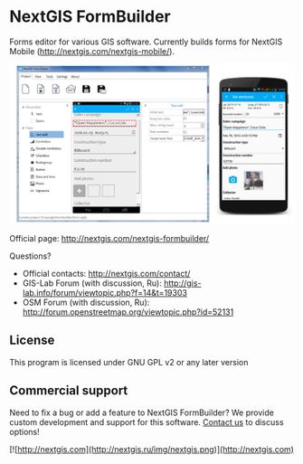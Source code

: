 NextGIS FormBuilder
===========
Forms editor for various GIS software. Currently builds forms for NextGIS Mobile (http://nextgis.com/nextgis-mobile/).

![Screenshot_1](/images/fb_en_0.PNG)

Official page: http://nextgis.com/nextgis-formbuilder/

Questions?

* Official contacts: http://nextgis.com/contact/
* GIS-Lab Forum (with discussion, Ru): http://gis-lab.info/forum/viewtopic.php?f=14&t=19303
* OSM Forum (with discussion, Ru): http://forum.openstreetmap.org/viewtopic.php?id=52131

License
-------------
This program is licensed under GNU GPL v2 or any later version

Commercial support
----------
Need to fix a bug or add a feature to NextGIS FormBuilder? We provide custom development and support for this software. [Contact us](http://nextgis.com/contact/) to discuss options!

[![http://nextgis.com](http://nextgis.ru/img/nextgis.png)](http://nextgis.com)
